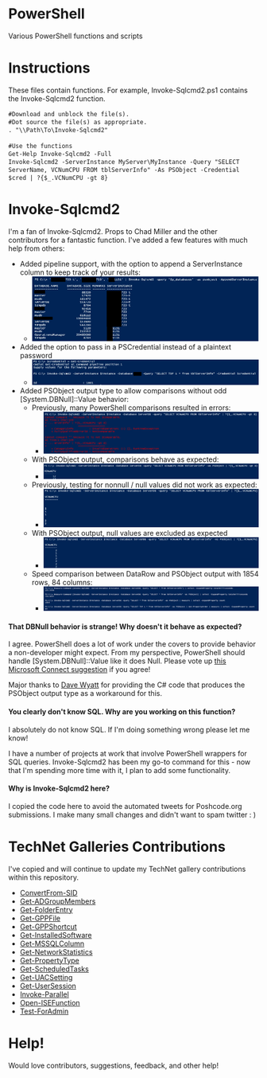 PowerShell
==========

Various PowerShell functions and scripts

# Instructions

These files contain functions.  For example, Invoke-Sqlcmd2.ps1 contains the Invoke-Sqlcmd2 function.

    #Download and unblock the file(s).
    #Dot source the file(s) as appropriate.
    . "\\Path\To\Invoke-Sqlcmd2"
    
    #Use the functions
    Get-Help Invoke-Sqlcmd2 -Full
    Invoke-Sqlcmd2 -ServerInstance MyServer\MyInstance -Query "SELECT ServerName, VCNumCPU FROM tblServerInfo" -As PSObject -Credential $cred | ?{$_.VCNumCPU -gt 8}
    
# Invoke-Sqlcmd2

I'm a fan of Invoke-Sqlcmd2.  Props to Chad Miller and the other contributors for a fantastic function.  I've added a few features with much help from others:

* Added pipeline support, with the option to append a ServerInstance column to keep track of your results:
  * ![Add ServerInstance column](/Images/ISCAppendServerInstance.png)
* Added the option to pass in a PSCredential instead of a plaintext password
  * ![Use PSCredential](/Images/ISCCreds.png)
* Added PSObject output type to allow comparisons without odd [System.DBNull]::Value behavior:
  * Previously, many PowerShell comparisons resulted in errors:
    * ![GT Comparison Errors](/Images/ISCCompareGT.png)
  * With PSObject output, comparisons behave as expected:
    * ![GT Comparison Fix](/Images/ISCCompareGTFix.png)
  * Previously, testing for nonnull / null values did not work as expected:
    * ![NotNull Fails](/Images/ISCCompareNotNull.png)
  * With PSObject output, null values are excluded as expected
    * ![NotNull Fails Fix](/Images/ISCCompareNotNullFix.png)
  * Speed comparison between DataRow and PSObject output with 1854 rows, 84 columns:
    * ![Speed PSObject v Datarow](/Images/ISCPSObjectVsDatarow.png)

#### That DBNull behavior is strange!  Why doesn't it behave as expected?

I agree.  PowerShell does a lot of work under the covers to provide behavior a non-developer might expect.  From my perspective, PowerShell should handle [System.DBNull]::Value like it does Null.  Please vote up [this Microsoft Connect suggestion](https://connect.microsoft.com/PowerShell/feedback/details/830412/provide-expected-comparison-handling-for-dbnull) if you agree!

Major thanks to [Dave Wyatt](http://powershell.org/wp/forums/topic/dealing-with-dbnull/) for providing the C# code that produces the PSObject output type as a workaround for this.

#### You clearly don't know SQL.  Why are you working on this function?

I absolutely do not know SQL.  If I'm doing something wrong please let me know!

I have a number of projects at work that involve PowerShell wrappers for SQL queries.  Invoke-Sqlcmd2 has been my go-to command for this - now that I'm spending more time with it, I plan to add some functionality.

#### Why is Invoke-Sqlcmd2 here?

I copied the code here to avoid the automated tweets for Poshcode.org submissions.  I make many small changes and didn't want to spam twitter : )

# TechNet Galleries Contributions

I've copied and will continue to update my TechNet gallery contributions within this repository.

* [ConvertFrom-SID](http://gallery.technet.microsoft.com/ConvertFrom-SID-Map-SID-to-dcb354d9)
* [Get-ADGroupMembers](http://gallery.technet.microsoft.com/Get-ADGroupMembers-Get-AD-0ee3ae48)
* [Get-FolderEntry](http://gallery.technet.microsoft.com/Get-FolderEntry-List-all-bce0ff43)
* [Get-GPPFile](http://gallery.technet.microsoft.com/Get-GPPFile-Get-Group-26b11d0b)
* [Get-GPPShortcut](http://gallery.technet.microsoft.com/Get-GPPShortcut-Get-Group-5f321329)
* [Get-InstalledSoftware](http://gallery.technet.microsoft.com/Get-InstalledSoftware-Get-5607a465)
* [Get-MSSQLColumn](http://gallery.technet.microsoft.com/Get-MSSQLColumn-Get-f7cd7904)
* [Get-NetworkStatistics](http://gallery.technet.microsoft.com/Get-NetworkStatistics-66057d71)
* [Get-PropertyType](http://gallery.technet.microsoft.com/Get-PropertyType-546b9eeb)
* [Get-ScheduledTasks](http://gallery.technet.microsoft.com/Get-ScheduledTasks-Get-d2207def)
* [Get-UACSetting](http://gallery.technet.microsoft.com/Get-UACSetting-Query-UAC-7afae0de)
* [Get-UserSession](http://gallery.technet.microsoft.com/Get-UserSessions-Parse-b4c97837)
* [Invoke-Parallel](http://gallery.technet.microsoft.com/Run-Parallel-Parallel-377fd430)
* [Open-ISEFunction](http://gallery.technet.microsoft.com/Open-defined-functions-in-22788d0f)
* [Test-ForAdmin](http://gallery.technet.microsoft.com/Test-ForAdmin-Verify-75d84aba)

# Help!

Would love contributors, suggestions, feedback, and other help!
